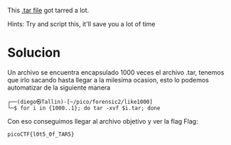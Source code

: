 This [.tar file](https://jupiter.challenges.picoctf.org/static/52084b5ad360b25f9af83933114324e0/1000.tar) got tarred a lot.

Hints:
Try and script this, it'll save you a lot of time

# Solucion
Un archivo se encuentra encapsulado 1000 veces el archivo .tar, tenemos que irlo sacando hasta llegar a la milesima ocasion, esto lo podemos automatizar de la siguiente manera
```
┌──(diego㉿Tallin)-[~/pico/forensic2/like1000]
└─$ for i in {1000..1}; do tar -xvf $i.tar; done
```
Con eso conseguimos llegar al archivo objetivo y ver la flag
Flag:
```
picoCTF{l0t5_0f_TAR5}
```